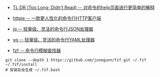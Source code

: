 
- [TL;DR (Too Long; Didn't Read) -- 对命令的help页面进行更简单的解释](https://github.com/tldr-pages/tldr)


- [httpie -- 一款更人性化的命令行HTTP客户端](https://github.com/jakubroztocil/httpie)


- [jq -- 轻量级、灵活的命令行JSON处理器](https://github.com/stedolan/jq)

- [yq -- 轻量级、灵活的命令行YAML处理器](https://kislyuk.github.io/yq/)


- [fzf -- 命令行模糊查找器](https://github.com/junegunn/fzf)
```
git clone --depth 1 https://github.com/junegunn/fzf.git ~/.fzf
~/.fzf/install
# 安装后会生成 ~/.fzf.bash
```
